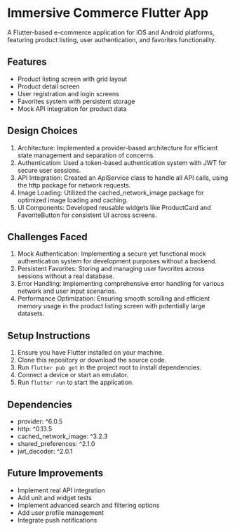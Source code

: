 # Immersive Commerce Flutter App

A Flutter-based e-commerce application for iOS and Android platforms, featuring product listing, user authentication, and favorites functionality.

## Features

- Product listing screen with grid layout
- Product detail screen
- User registration and login screens
- Favorites system with persistent storage
- Mock API integration for product data

## Design Choices

1. Architecture: Implemented a provider-based architecture for efficient state management and separation of concerns.
2. Authentication: Used a token-based authentication system with JWT for secure user sessions.
3. API Integration: Created an ApiService class to handle all API calls, using the http package for network requests.
4. Image Loading: Utilized the cached_network_image package for optimized image loading and caching.
5. UI Components: Developed reusable widgets like ProductCard and FavoriteButton for consistent UI across screens.

## Challenges Faced

1. Mock Authentication: Implementing a secure yet functional mock authentication system for development purposes without a backend.
2. Persistent Favorites: Storing and managing user favorites across sessions without a real database.
3. Error Handling: Implementing comprehensive error handling for various network and user input scenarios.
4. Performance Optimization: Ensuring smooth scrolling and efficient memory usage in the product listing screen with potentially large datasets.

## Setup Instructions

1. Ensure you have Flutter installed on your machine.
2. Clone this repository or download the source code.
3. Run `flutter pub get` in the project root to install dependencies.
4. Connect a device or start an emulator.
5. Run `flutter run` to start the application.

## Dependencies

- provider: ^6.0.5
- http: ^0.13.5
- cached_network_image: ^3.2.3
- shared_preferences: ^2.1.0
- jwt_decoder: ^2.0.1

## Future Improvements

- Implement real API integration
- Add unit and widget tests
- Implement advanced search and filtering options
- Add user profile management
- Integrate push notifications
